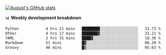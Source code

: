 
[![August's GitHub stats](https://github-readme-stats.vercel.app/api?username=zou-weidong&show_icons=true&theme=radical)](https://github.com/zou-weidong)


📊 **Weekly development breakdown**
<!--START_SECTION:waka-->

```txt
Python            4 hrs 21 mins   ████████░░░░░░░░░░░░░░░░░   31.73 %
Other             4 hrs 17 mins   ███████▓░░░░░░░░░░░░░░░░░   31.21 %
YAML              2 hrs 31 mins   ████▓░░░░░░░░░░░░░░░░░░░░   18.36 %
Markdown          51 mins         █▓░░░░░░░░░░░░░░░░░░░░░░░   06.20 %
Groovy            46 mins         █▒░░░░░░░░░░░░░░░░░░░░░░░   05.63 %
```

<!--END_SECTION:waka-->
